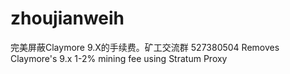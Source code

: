 # zhoujianweih
完美屏蔽Claymore 9.X的手续费。矿工交流群 527380504 Removes Claymore's 9.x 1-2% mining fee using Stratum Proxy
